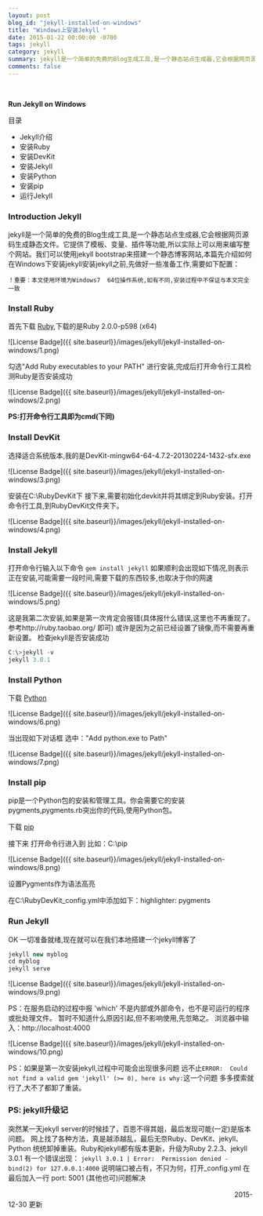 ```yaml
---
layout: post
blog_id: "jekyll-installed-on-windows"
title: "Windows上安装Jekyll "
date: 2015-01-22 00:00:00 -0700
tags: jekyll
category: jekyll
summary: jekyll是一个简单的免费的Blog生成工具,是一个静态站点生成器,它会根据网页源码生成静态文件。它提供了模板、变量、插件等功能,所以实际上可以用来编写整个网站。
comments: false
---
```

<br>

**Run Jekyll on Windows**

目录

+ Jekyll介绍
+ 安装Ruby
+ 安装DevKit
+ 安装Jekyll
+ 安装Python 
+ 安装pip
+ 运行Jekyll

### Introduction Jekyll

jekyll是一个简单的免费的Blog生成工具,是一个静态站点生成器,它会根据网页源码生成静态文件。它提供了模板、变量、插件等功能,所以实际上可以用来编写整个网站。我们可以使用jekyll bootstrap来搭建一个静态博客网站,本篇先介绍如何在Windows下安装jekyll安装jekyll之前,先做好一些准备工作,需要如下配置：

`！重要：本文使用环境为Windows7  64位操作系统,如有不同,安装过程中不保证与本文完全一致`

### Install Ruby

首先下载 [Ruby](http://rubyinstaller.org/downloads/),下载的是Ruby 2.0.0-p598 (x64)

![License Badge]({{ site.baseurl}}/images/jekyll/jekyll-installed-on-windows/1.png)

勾选"Add Ruby executables to your PATH" 进行安装,完成后打开命令行工具检测Ruby是否安装成功

![License Badge]({{ site.baseurl}}/images/jekyll/jekyll-installed-on-windows/2.png)

**PS:打开命令行工具即为cmd(下同)**

### Install DevKit

选择适合系统版本,我的是DevKit-mingw64-64-4.7.2-20130224-1432-sfx.exe

![License Badge]({{ site.baseurl}}/images/jekyll/jekyll-installed-on-windows/3.png)

安装在C:\RubyDevKit下
接下来,需要初始化devkit并将其绑定到Ruby安装。打开命令行工具,到RubyDevKit文件夹下。

![License Badge]({{ site.baseurl}}/images/jekyll/jekyll-installed-on-windows/4.png)

### Install Jekyll

打开命令行输入以下命令
`gem install jekyll`
如果顺利会出现如下情况,则表示正在安装,可能需要一段时间,需要下载的东西较多,也取决于你的网速

![License Badge]({{ site.baseurl}}/images/jekyll/jekyll-installed-on-windows/5.png)

这是我第二次安装,如果是第一次肯定会报错(具体报什么错误,这里也不再重现了。参考http://ruby.taobao.org/ 即可)
或许是因为之前已经设置了镜像,而不需要再重新设置。
检查jekyll是否安装成功

```java
C:\>jekyll -v
jekyll 3.0.1
```

### Install Python

下载 [Python](https://www.python.org/downloads/)

![License Badge]({{ site.baseurl}}/images/jekyll/jekyll-installed-on-windows/6.png)

当出现如下对话框 选中："Add python.exe to Path"

![License Badge]({{ site.baseurl}}/images/jekyll/jekyll-installed-on-windows/7.png)

### Install pip

pip是一个Python包的安装和管理工具。你会需要它的安装pygments,pygments.rb突出你的代码,使用Python包。

下载 [pip](https://pip.pypa.io/en/latest/installing.html)

接下来 打开命令行进入到 比如：C:\pip

![License Badge]({{ site.baseurl}}/images/jekyll/jekyll-installed-on-windows/8.png)

设置Pygments作为语法高亮

在C:\RubyDevKit\_config.yml中添加如下：highlighter: pygments

### Run Jekyll

OK 一切准备就绪,现在就可以在我们本地搭建一个jekyll博客了

```java
jekyll new myblog  
cd myblog  
jekyll serve 
```

![License Badge]({{ site.baseurl}}/images/jekyll/jekyll-installed-on-windows/9.png)

PS：在服务启动的过程中报 'which' 不是内部或外部命令，也不是可运行的程序或批处理文件。
暂时不知道什么原因引起,但不影响使用,先忽略之。
浏览器中输入：http://localhost:4000

![License Badge]({{ site.baseurl}}/images/jekyll/jekyll-installed-on-windows/10.png)

PS：如果是第一次安装jekyll,过程中可能会出现很多问题
远不止`ERROR:  Could not find a valid gem 'jekyll' (>= 0), here is why:`这一个问题
多多摸索就行了,大不了都卸了重装。

### PS: jekyll升级记

突然某一天jekyll server的时候挂了，百思不得其姐，最后发现可能(一定)是版本问题。
网上找了各种方法，真是越添越乱，最后无奈Ruby、DevKit、jekyll、Python
统统卸掉重装。Ruby和jekyll都有版本更新，升级为Ruby 2.2.3、jekyll 3.0.1
有一个错误出现：
`jekyll 3.0.1 | Error:  Permission denied - bind(2) for 127.0.0.1:4000`
说明端口被占有，不只为何，打开_config.yml 在最后加入一行 port: 5001 (其他也可)问题解决

　　　　　　　　　　　　　　　　　　　　　　　　　　　　　　　　　2015-12-30 更新

<br>
